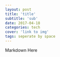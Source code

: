 ```yaml
---
layout: post
title: 'title'
subtitle: 'sub'
date: 2017-04-18
categories: tech
cover: 'link to img'
tags: seperate by space
---
```


Markdown Here